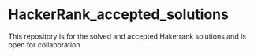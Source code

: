 # HackerRank_accepted_solutions
This repository is for the solved and accepted Hakerrank solutions and is open for collaboration
